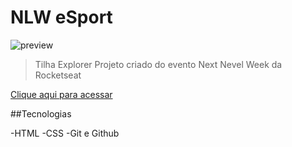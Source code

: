  # NLW eSport

![preview](https://user-images.githubusercontent.com/113397400/191068437-b0388d85-a101-4d9e-9f1e-20246305c348.png)

 >Tilha Explorer
 Projeto criado do evento Next Nevel Week da Rocketseat

 [Clique aqui para acessar](https://guijandrey.github.io/NLW-eSports/)

 ##Tecnologias

 -HTML
 -CSS
 -Git e Github
